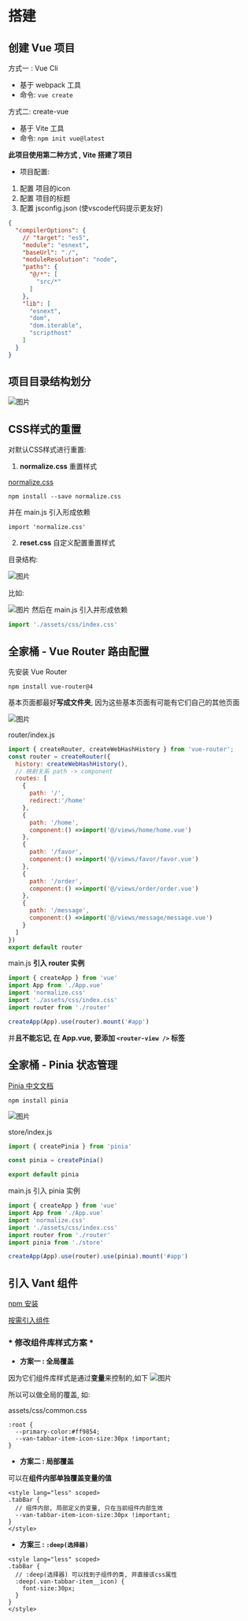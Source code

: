 # 搭建
## 创建 Vue 项目
方式一 : Vue Cli
* 基于 webpack 工具
* 命令: `vue create`

方式二: create-vue
* 基于 Vite 工具
* 命令: `npm init vue@latest`

**此项目使用第二种方式 , Vite 搭建了项目**

* 项目配置:
1. 配置 项目的icon
2. 配置 项目的标题
3. 配置 jsconfig.json (使vscode代码提示更友好)
```json
{
  "compilerOptions": {
    // "target": "es5",
    "module": "esnext",
    "baseUrl": "./",
    "moduleResolution": "node",
    "paths": {
      "@/*": [
        "src/*"
      ]
    },
    "lib": [
      "esnext",
      "dom",
      "dom.iterable",
      "scripthost"
    ]
  }
}
```
## 项目目录结构划分
![图片](../.vuepress/public/images/vmulu1.png)
## CSS样式的重置
对默认CSS样式进行重置:
1. **normalize.css** 重置样式

[normalize.css](https://github.com/necolas/normalize.css)
```shell
npm install --save normalize.css
```
并在 main.js 引入形成依赖
```
import 'normalize.css'
```
2. **reset.css** 自定义配置重置样式

目录结构:

![图片](../.vuepress/public/images/reset1.png)

比如: 

![图片](../.vuepress/public/images/reset2.png)
然后在 main.js 引入并形成依赖
```js
import './assets/css/index.css'
```
## 全家桶 - Vue Router 路由配置
先安装 Vue Router
```shell
npm install vue-router@4
```

基本页面都最好**写成文件夹**, 因为这些基本页面有可能有它们自己的其他页面

![图片](../.vuepress/public/images/rt1.png)

router/index.js
```js
import { createRouter, createWebHashHistory } from 'vue-router';
const router = createRouter({
  history: createWebHashHistory(),
  // 映射关系 path -> component
  routes: [
    {
      path: '/',
      redirect:'/home'
    },
    {
      path: '/home',
      component:() =>import('@/views/home/home.vue')
    },
    {
      path: '/favor',
      component:() =>import('@/views/favor/favor.vue')
    },
    {
      path: '/order',
      component:() =>import('@/views/order/order.vue')
    },
    {
      path: '/message',
      component:() =>import('@/views/message/message.vue')
    }
  ]
})
export default router 
```

main.js **引入 router 实例**
```js
import { createApp } from 'vue'
import App from './App.vue'
import 'normalize.css'
import './assets/css/index.css'
import router from './router'

createApp(App).use(router).mount('#app')
```

并**且不能忘记, 在 App.vue, 要添加 `<router-view />` 标签**

## 全家桶 - Pinia 状态管理
[Pinia 中文文档](https://pinia.web3doc.top/getting-started.html)
```vue
npm install pinia
```
![图片](../.vuepress/public/images/rt1.png)

store/index.js
```js
import { createPinia } from 'pinia'

const pinia = createPinia()

export default pinia
```

main.js 引入 pinia 实例
```js
import { createApp } from 'vue'
import App from './App.vue'
import 'normalize.css'
import './assets/css/index.css'
import router from './router'
import pinia from './store'

createApp(App).use(router).use(pinia).mount('#app')
```
## 引入 Vant 组件
[npm 安装](https://vant-contrib.gitee.io/vant/#/zh-CN/quickstart#tong-guo-npm-an-zhuang)

[按需引入组件](https://vant-contrib.gitee.io/vant/#/zh-CN/quickstart#fang-fa-er.-an-xu-yin-ru-zu-jian-yang-shi)
### * 修改组件库样式方案 *
* **方案一 : 全局覆盖**

因为它们组件库样式是通过**变量**来控制的,如下
![图片](../.vuepress/public/images/bianliang1.png)

所以可以做全局的覆盖, 如:

assets/css/common.css
```css{3}
:root {
  --primary-color:#ff9854;
  --van-tabbar-item-icon-size:30px !important;
}
```
* **方案二 : 局部覆盖**

可以在**组件内部单独覆盖变量的值**

```vue
<style lang="less" scoped>
.tabBar {
  // 组件内部, 局部定义的变量, 只在当前组件内部生效
  --van-tabbar-item-icon-size:30px !important;
}
</style>
```

* **方案三 : `:deep(选择器)`**
```vue
<style lang="less" scoped>
.tabBar {
  // :deep(选择器) 可以找到子组件的类, 并直接该css属性
  :deep(.van-tabbar-item__icon) {
    font-size:30px;
  }
}
</style>
```
